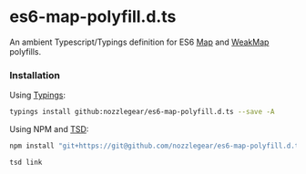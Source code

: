 # es6-map-polyfill.d.ts

An ambient Typescript/Typings definition for ES6 [Map](https://npmjs.com/package/map-polyfill) and [WeakMap](https://npmjs.com/package/weakmap) polyfills.

### Installation

Using [Typings](https://github.com/typings/typings):

```bash
typings install github:nozzlegear/es6-map-polyfill.d.ts --save -A
```

Using NPM and [TSD](https://github.com/Definitelytyped/tsd):

```bash
npm install "git+https://git@github.com/nozzlegear/es6-map-polyfill.d.ts.git"

tsd link
```
